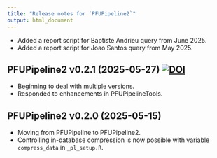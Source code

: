 ```yaml
---
title: "Release notes for `PFUPipeline2`"
output: html_document
---
```



* Added a report script for Baptiste Andrieu query
  from June 2025.
* Added a report script for Joao Santos query from May 2025.


## PFUPipeline2 v0.2.1 (2025-05-27) [![DOI](https://zenodo.org/badge/DOI/10.5281/zenodo.15531641.svg)](https://doi.org/10.5281/zenodo.15531641)

* Beginning to deal with multiple versions.
* Responded to enhancements in PFUPipelineTools.


## PFUPipeline2 v0.2.0 (2025-05-15) 

* Moving from PFUPipeline to PFUPipeline2. 
* Controlling in-database compression is now possible with 
  variable `compress_data` in `_pl_setup.R`.
